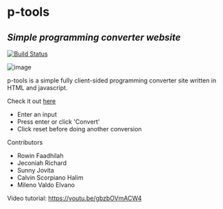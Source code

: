 # p-tools
## _Simple programming converter website_

[![Build Status](https://travis-ci.org/joemccann/dillinger.svg?branch=master)](https://travis-ci.org/joemccann/dillinger)

![image](https://user-images.githubusercontent.com/55756082/115958063-f2c56200-a52f-11eb-818a-dad60b67b3ca.png)

p-tools is a simple fully client-sided programming converter site written in HTML and javascript.

Check it out [here](https://p-tools.online)

- Enter an input
- Press enter or click 'Convert'
- Click reset before doing another conversion

Contributors
- Rowin Faadhilah 
- Jeconiah Richard 
- Sunny Jovita 
- Calvin Scorpiano Halim 
- Mileno Valdo Elvano 

Video tutorial: https://youtu.be/gbzbOVmACW4
